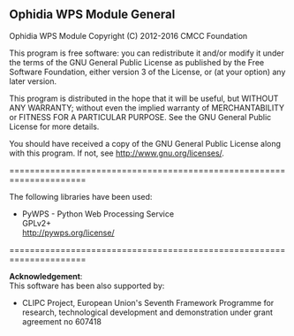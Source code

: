 Ophidia WPS Module General
--------------------------

Ophidia WPS Module
Copyright (C) 2012-2016 CMCC Foundation

This program is free software: you can redistribute it and/or modify
it under the terms of the GNU General Public License as published by
the Free Software Foundation, either version 3 of the License, or
(at your option) any later version.

This program is distributed in the hope that it will be useful,
but WITHOUT ANY WARRANTY; without even the implied warranty of
MERCHANTABILITY or FITNESS FOR A PARTICULAR PURPOSE.  See the
GNU General Public License for more details.

You should have received a copy of the GNU General Public License
along with this program.  If not, see <http://www.gnu.org/licenses/>.

=====================================================================

The following libraries have been used:

- PyWPS - Python Web Processing Service</br>
GPLv2+</br>
http://pywps.org/license/

=====================================================================

<b>Acknowledgement</b>:</br>
This software has been also supported by:

- CLIPC Project, European Union's Seventh Framework Programme for research, technological development and demonstration under grant agreement no 607418

